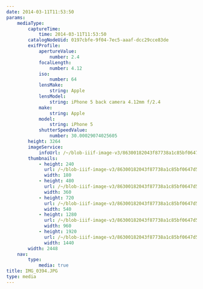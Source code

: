 ```yaml
---
date: 2014-03-11T11:53:50
params:
    mediaType:
        captureTime:
            time: 2014-03-11T11:53:50
        catalogNodeUid: 0197cbfe-9f04-7ec5-aaaf-dcc29cce83de
        exifProfile:
            apertureValue:
                number: 2.4
            focalLength:
                number: 4.12
            iso:
                number: 64
            lensMake:
                string: Apple
            lensModel:
                string: iPhone 5 back camera 4.12mm f/2.4
            make:
                string: Apple
            model:
                string: iPhone 5
            shutterSpeedValue:
                number: 30.00029074025605
        height: 3264
        imageService:
            infoUrl: /~/blob-iiif-image-v3/86300182043f87738a1c85bf0647d5e0810ac843a65f1b7e39295a90abb8cc2b/info.json
        thumbnails:
            - height: 240
              url: /~/blob-iiif-image-v3/86300182043f87738a1c85bf0647d5e0810ac843a65f1b7e39295a90abb8cc2b/full/180%2C240/0/default.jpg
              width: 180
            - height: 480
              url: /~/blob-iiif-image-v3/86300182043f87738a1c85bf0647d5e0810ac843a65f1b7e39295a90abb8cc2b/full/360%2C480/0/default.jpg
              width: 360
            - height: 720
              url: /~/blob-iiif-image-v3/86300182043f87738a1c85bf0647d5e0810ac843a65f1b7e39295a90abb8cc2b/full/540%2C720/0/default.jpg
              width: 540
            - height: 1280
              url: /~/blob-iiif-image-v3/86300182043f87738a1c85bf0647d5e0810ac843a65f1b7e39295a90abb8cc2b/full/960%2C1280/0/default.jpg
              width: 960
            - height: 1920
              url: /~/blob-iiif-image-v3/86300182043f87738a1c85bf0647d5e0810ac843a65f1b7e39295a90abb8cc2b/full/1440%2C1920/0/default.jpg
              width: 1440
        width: 2448
    nav:
        type:
            media: true
title: IMG_0394.JPG
type: media
---
```

